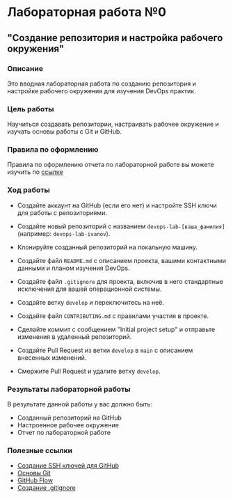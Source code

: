 # Лабораторная работа №0

## "Создание репозитория и настройка рабочего окружения"
### Описание
Это вводная лабораторная работа по созданию репозитория и настройке рабочего окружения для изучения DevOps практик.

### Цель работы
Научиться создавать репозитории, настраивать рабочее окружение и изучать основы работы с Git и GitHub.

### Правила по оформлению
Правила по оформлению отчета по лабораторной работе вы можете изучить по [ссылке](../reportdesign.md)

### Ход работы

- Создайте аккаунт на GitHub (если его нет) и настройте SSH ключи для работы с репозиториями.

- Создайте новый репозиторий с названием `devops-lab-[ваша_фамилия]` (например: `devops-lab-ivanov`).

- Клонируйте созданный репозиторий на локальную машину.

- Создайте файл `README.md` с описанием проекта, вашими контактными данными и планом изучения DevOps.

- Создайте файл `.gitignore` для проекта, включив в него стандартные исключения для вашей операционной системы.

- Создайте ветку `develop` и переключитесь на неё.

- Создайте файл `CONTRIBUTING.md` с правилами участия в проекте.

- Сделайте коммит с сообщением "Initial project setup" и отправьте изменения в удаленный репозиторий.

- Создайте Pull Request из ветки `develop` в `main` с описанием внесенных изменений.

- Смержите Pull Request и удалите ветку `develop`.

### Результаты лабораторной работы
В результате данной работы у вас должно быть:

- Созданный репозиторий на GitHub
- Настроенное рабочее окружение
- Отчет по лабораторной работе

### Полезные ссылки

- [Создание SSH ключей для GitHub](https://docs.github.com/en/authentication/connecting-to-github-with-ssh)
- [Основы Git](https://git-scm.com/book/ru/v2)
- [GitHub Flow](https://docs.github.com/en/get-started/quickstart/github-flow)
- [Создание .gitignore](https://github.com/github/gitignore)
